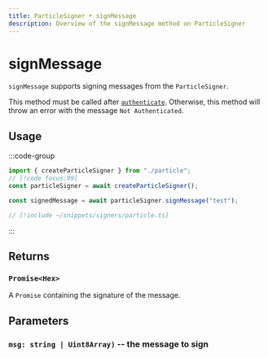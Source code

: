 ```yaml
---
title: ParticleSigner • signMessage
description: Overview of the signMessage method on ParticleSigner
---
```



# signMessage

`signMessage` supports signing messages from the `ParticleSigner`.

This method must be called after [`authenticate`](/packages/aa-signers/particle/authenticate). Otherwise, this method will throw an error with the message `Not Authenticated`.

## Usage

:::code-group

```ts [example.ts]
import { createParticleSigner } from "./particle";
// [!code focus:99]
const particleSigner = await createParticleSigner();

const signedMessage = await particleSigner.signMessage("test");
```

```ts [particle.ts]
// [!include ~/snippets/signers/particle.ts]
```

:::

## Returns

### `Promise<Hex>`

A `Promise` containing the signature of the message.

## Parameters

### `msg: string | Uint8Array)` -- the message to sign
